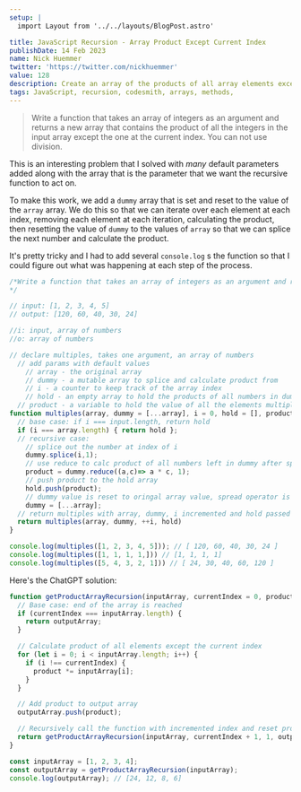 ```yaml
---
setup: |
  import Layout from '../../layouts/BlogPost.astro'

title: JavaScript Recursion - Array Product Except Current Index
publishDate: 14 Feb 2023
name: Nick Huemmer
twitter: 'https://twitter.com/nickhuemmer'
value: 128
description: Create an array of the products of all array elements except for the current element
tags: JavaScript, recursion, codesmith, arrays, methods, 
---
```



>Write a function that takes an array of integers as an argument and returns a new array that contains the product of all the integers in the input array except the one at the current index. You can not use division.

This is an interesting problem that I solved with *many* default parameters added along with the array that is the parameter that we want the recursive function to act on.

To make this work, we add a `dummy` array that is set and reset to the value of the `array` array.  We do this so that we can iterate over each element at each index, removing each element at each iteration, calculating the product, then resetting the value of `dummy` to the values of `array` so that we can splice the next number and calculate the product.

It's pretty tricky and I had to add several `console.log` s the function so that I could figure out what was happening at each step of the process. 

```javascript
/*Write a function that takes an array of integers as an argument and returns a new array that contains the product of all the integers in the input array except the one at the current index. You can not use division.
*/

// input: [1, 2, 3, 4, 5]
// output: [120, 60, 40, 30, 24]

//i: input, array of numbers
//o: array of numbers

// declare multiples, takes one argument, an array of numbers
  // add params with default values
    // array - the original array
    // dummy - a mutable array to splice and calculate product from
    // i - a counter to keep track of the array index
    // hold - an empty array to hold the products of all numbers in dummy
  // product - a variable to hold the value of all the elements multiplied together
function multiples(array, dummy = [...array], i = 0, hold = [], product){
  // base case: if i === input.length, return hold
  if (i === array.length) { return hold };
  // recursive case:
    // splice out the number at index of i    
    dummy.splice(i,1);
    // use reduce to calc product of all numbers left in dummy after splice, default value of accumulator is zero.
    product = dummy.reduce((a,c)=> a * c, 1);
    // push product to the hold array
    hold.push(product);
    // dummy value is reset to oringal array value, spread operator is used to keep array immutable.
    dummy = [...array];    
  // return multiples with array, dummy, i incremented and hold passed to it.
  return multiples(array, dummy, ++i, hold)
}

console.log(multiples([1, 2, 3, 4, 5])); // [ 120, 60, 40, 30, 24 ]
console.log(multiples([1, 1, 1, 1,])) // [1, 1, 1, 1]
console.log(multiples([5, 4, 3, 2, 1])) // [ 24, 30, 40, 60, 120 ]
```


Here's the ChatGPT solution:
```javascript
function getProductArrayRecursion(inputArray, currentIndex = 0, product = 1, outputArray = []) {
  // Base case: end of the array is reached
  if (currentIndex === inputArray.length) {
    return outputArray;
  }

  // Calculate product of all elements except the current index
  for (let i = 0; i < inputArray.length; i++) {
    if (i !== currentIndex) {
      product *= inputArray[i];
    }
  }

  // Add product to output array
  outputArray.push(product);

  // Recursively call the function with incremented index and reset product to 1
  return getProductArrayRecursion(inputArray, currentIndex + 1, 1, outputArray);
}

const inputArray = [1, 2, 3, 4];
const outputArray = getProductArrayRecursion(inputArray);
console.log(outputArray); // [24, 12, 8, 6]


```